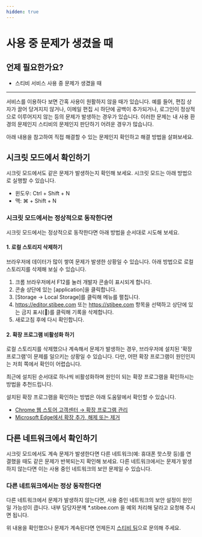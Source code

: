 ```yaml
---
hidden: true
---
```


# 사용 중 문제가 생겼을 때

## 언제 필요한가요? <a href="#h_01hkm26fsyrr8kbfdtmncznw7h" id="h_01hkm26fsyrr8kbfdtmncznw7h"></a>

* 스티비 서비스 사용 중 문제가 생겼을 때

***

서비스를 이용하다 보면 간혹 사용이 원활하지 않을 때가 있습니다. 예를 들어, 편집 상자가 끌어 당겨지지 않거나, 이메일 편집 시 하단에 공백이 추가되거나, 로그인이 정상적으로 이루어지지 않는 등의 문제가 발생하는 경우가 있습니다. 이러한 문제는 내 사용 환경의 문제인지 스티비의 문제인지 판단하기 어려운 경우가 많습니다.

아래 내용을 참고하여 직접 해결할 수 있는 문제인지 확인하고 해결 방법을 살펴보세요.



## **시크릿 모드에서 확인하기**

시크릿 모드에서도 같은 문제가 발생하는지 확인해 보세요. 시크릿 모드는 아래 방법으로 실행할 수 있습니다.

* 윈도우: Ctrl + Shift + N
* 맥: ⌘ + Shift + N

### 시크릿 모드에서는 정상적으로 동작한다면

시크릿 모드에서는 정상적으로 동작한다면 아래 방법을 순서대로 시도해 보세요.

#### **1. 로컬 스토리지 삭제하기**

브라우저에 데이터가 많이 쌓여 문제가 발생한 상황일 수 있습니다. 아래 방법으로 로컬 스토리지를 삭제해 보실 수 있습니다.

1. 크롬 브라우저에서 F12를 눌러 개발자 콘솔이 표시되게 합니다.
2. 콘솔 상단에 있는 \[application]을 클릭합니다.
3. \[Storage → Local Storage]를 클릭해 메뉴를 펼칩니다.
4. https://editor.stibee.com 또는 https://stibee.com 항목을 선택하고 상단에 있는 금지 표시(🚫)를 클릭해 기록을 삭제합니다.
5. 새로고침 후에 다시 확인합니다.

#### **2. 확장 프로그램 비활성화 하기**

로컬 스토리지를 삭제했으나 계속해서 문제가 발생하는 경우, 브라우저에 설치된 '확장 프로그램'이 문제를 일으키는 상황일 수 있습니다. 다만, 어떤 확장 프로그램이 원인인지는 저희 쪽에서 확인이 어렵습니다.&#x20;

최근에 설치된 순서대로 하나씩 비활성화하며 원인이 되는 확장 프로그램을 확인하시는 방법을 추천드립니다.

설치된 확장 프로그램을 확인하는 방법은 아래 도움말에서 확인할 수 있습니다.

* [Chrome 웹 스토어 고객센터 ](https://support.google.com/chrome_webstore/answer/2664769?hl=ko)[→ 확장 프로그램 관리](https://support.google.com/chrome_webstore/answer/2664769?hl=ko)
* [Microsoft Edge에서 확장 추가, 해제 또는 제거](https://support.microsoft.com/ko-kr/microsoft-edge/microsoft-edg-9c0ec68c-2fbc-2f2c-9ff0-bdc76f46b026)



## 다른 네트워크에서 확인하기

시크릿 모드에서도 계속 문제가 발생한다면 다른 네트워크(예: 휴대폰 핫스팟 등)를 연결했을 때도 같은 문제가 반복되는지 확인해 보세요. 다른 네트워크에서는 문제가 발생하지 않는다면 이는 사용 중인 네트워크의 보안 문제일 수 있습니다.

### 다른 네트워크에서는 정상 동작한다면

다른 네트워크에서 문제가 발생하지 않는다면, 사용 중인 네트워크의 보안 설정이 원인일 가능성이 큽니다. 내부 담당자분께 \*.stibee.com 을 예외 처리해 달라고 요청해 주시면 됩니다.



위 내용을 확인했으나 문제가 계속된다면 언제든지 [스티비 팀](../../getting-started/undefined-4.md#help-center)으로 문의해 주세요.
